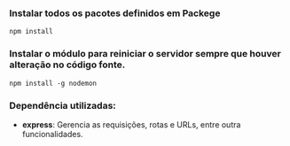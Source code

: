 ### **Instalar todos os pacotes definidos em Packege**
```
npm install
```

### **Instalar o módulo para reiniciar o servidor sempre que houver alteração no código fonte.**

```
npm install -g nodemon
```

### **Dependência utilizadas:**

- **express**: Gerencia as requisições, rotas e URLs, entre outra funcionalidades.
